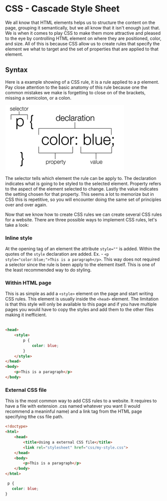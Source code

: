 # CSS -  Cascade Style Sheet

We all know that HTML elements helps us to structure the content on the page, grouping it semantically, but we all know that it isn't enough just that. We is when it comes to play CSS to make them more attractive and pleased to the eye by controlling HTML element on where they are positioned, color, and size. All of this is because CSS allow us to create rules that specify the element we what to target and the set of properties that are applied to that element.

## Syntax

Here is a example showing of a CSS rule, it is a rule applied to a p element. Pay close attention to the basic anatomy of this rule because one the common mistakes we make is forgetting to close on of the brackets, missing a semicolon, or a colon.

![CSS rule anatomy](/images/css-rule.jpg)

The selector tells which element the rule can be apply to. The declaration indicates what is going to be styled to the selected element. Property refers to the aspect of the element selected to change. Lastly the value indicates the setting chosen for that property. This seems a lot to memorize but in CSS this is repetitive, so you will encounter doing the same set of principles over and over again.

Now that we know how to create CSS rules we can create several CSS rules for a website. There are three possible ways to implement CSS rules, let's take a look:

### Inline style

At the opening tag of an element the attribute `style=""` is added. Within the quotes of the `style` declaration are added. Ex. - `<p style="color:blue;">This is a paragraph</p>`. This way does not required a selector since the rule is been apply to the element itself. This is one of the least recommended way to do styling. 

### Within HTML page

This is as simple as add a `<style>` element on the page and start writing CSS rules. This element is usually inside the `<head>` element. The limitation is that this style will only be available to this page and if you have multiple pages you would have to copy the styles and add them to the other files making it inefficient.

```html

<head>
    <style>
        p {
            color: blue;
        }
    </style>
</head>
<body>
    <p>This is a paragraph</p>
</body>

```

### External CSS file

This is the most common way to add CSS rules to a website. It requires to have a file with extension .css named whatever you want (I would recommend a meaninful name) and a link tag from the HTML page specifying tthe css file path.

```html
<!doctype>
<html>
    <head>
        <title>Using a external CSS file</title>
        <link rel="stylesheet" href="css/my-style.css">
    </head>
    <body>
        <p>This is a paragraph</p>
    </body>
</html>
```

```css
 p {
   color: blue;
}
```